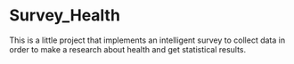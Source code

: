 # Survey_Health
This is a little project that implements an intelligent survey to collect data in order to make a research about health and get statistical results.
